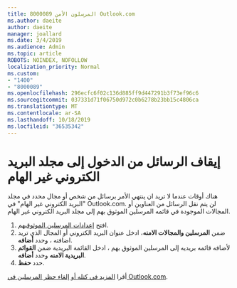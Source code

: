 ```yaml
---
title: 8000089 المرسلون الأمن Outlook.com
ms.author: daeite
author: daeite
manager: joallard
ms.date: 3/4/2019
ms.audience: Admin
ms.topic: article
ROBOTS: NOINDEX, NOFOLLOW
localization_priority: Normal
ms.custom:
- "1400"
- "8000089"
ms.openlocfilehash: 296ecfc6f02c136d885ff9d447291b3f73ef96c6
ms.sourcegitcommit: 037331d71f06750d972c0b6278b23bb15c4806ca
ms.translationtype: MT
ms.contentlocale: ar-SA
ms.lasthandoff: 10/18/2019
ms.locfileid: "36535342"
---
```

# <a name="stop-messages-from-going-into-your-junk-email-folder"></a>إيقاف الرسائل من الدخول إلى مجلد البريد الكتروني غير الهام

هناك أوقات عندما لا تريد ان ينتهي الأمر برسائل من شخص أو مجال محدد في مجلد "البريد الكتروني غير الهام" في Outlook.com. لن يتم نقل الرسائل من العناوين أو المجالات الموجودة في قائمه المرسلين الموثوق بهم إلى مجلد البريد الكتروني غير الهام.

1. افتح [إعدادات المرسلين الموثوق](https://go.microsoft.com/fwlink/?linkid=2035804)بهم.
2. ضمن **المرسلين والمجالات الامنه**، ادخل عنوان البريد الكتروني أو المجال الذي تريد اضافته ، وحدد **أضافه**.
3. لأضافه قائمه بريديه إلى المرسلين الموثوق بهم ، ادخل القائمة البريدية ضمن **القوائم البريدية الامنه** وحدد **أضافه**.
4. حدد **حفظ**.

أقرا [المزيد في كتله أو إلغاء حظر المرسلين في Outlook.com](https://support.office.com/article/afba1c94-77bb-4f50-8b85-057cf52f4d5e?wt.mc_id=Office_Outlook_com_Alchemy).